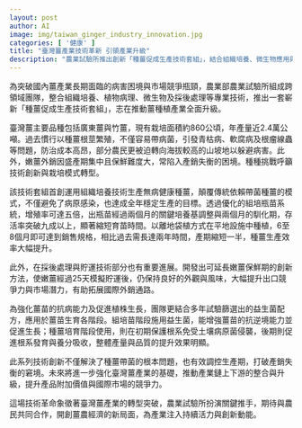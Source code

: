 ```yaml
---
layout: post
author: AI
image: img/taiwan_ginger_industry_innovation.jpg
categories: [ '健康' ]
title: "臺灣薑產業技術革新 引領產業升級"
description: "農業試驗所推出創新「種薑促成生產技術套組」，結合組織培養、微生物應用與採後處理，突破傳統帶菌種薑的限制，有效提升產量與品質。同時，開發延長嫩薑保鮮的技術與益生菌配方，改善種苗抗病力與生長環境，促使產業面向更高附加價值與國際競爭力。此系列創新不僅解決既有困境，也為臺灣薑產業開啟可持續發展的新局，以科技推動產業轉型升級，展現臺灣現代化農業的卓越進步。"
---
```

為突破國內薑產業長期面臨的病害困境與市場競爭瓶頸，農業部農業試驗所組成跨領域團隊，整合組織培養、植物病理、微生物及採後處理等專業技術，推出一套嶄新「種薑促成生產技術套組」，志在推動薑種植產業全面升級。

臺灣薑主要品種包括廣東薑與竹薑，現有栽培面積約860公頃，年產量近2.4萬公噸。過去慣行以種薑根莖繁殖，不僅容易帶病菌，引發青枯病、軟腐病及根瘤線蟲等問題，防治成本高昂，部分農民更被迫轉向海拔較高的山坡地以躲避病害。此外，嫩薑外銷因盛產期集中且保鮮難度大，常陷入產銷失衡的困境。種種挑戰呼籲技術創新與栽培模式轉型。

該技術套組首創運用組織培養技術生產無病健康種薑，顛覆傳統依賴帶菌種薑的模式，不僅避免了病原感染，也達成全年穩定生產的目標。透過優化的組培瓶苗系統，增殖率可達五倍，出瓶苗經過兩個月的關鍵培養基調整與兩個月的馴化期，存活率突破九成以上，顯著縮短育苗時間。以離地袋植方式在平地設施中種植，6至8個月即可達到銷售規格，相比過去需長達兩年時間，產期縮短一半，種薑生產效率大幅提升。

此外，在採後處理與貯運技術部分也有重要進展。開發出可延長嫩薑保鮮期的創新方法，使嫩薑經過25天模擬貯運後，仍保持良好的外觀與風味，大幅提升出口競爭力與市場潛力，有助拓展國際外銷通路。

為強化薑苗的抗病能力及促進植株生長，團隊更結合多年試驗篩選出的益生菌配方，應用於薑苗生育各階段。組培苗階段施用益生菌，能增強薑苗的抗逆境能力並促進生長；種薑培育階段使用，則在初期保護根系免受土壤病原菌侵襲，後期則促進根系發育與養分吸收，整體產量與品質的提升效果明顯。

此系列技術創新不僅解決了種薑帶菌的根本問題，也有效調控生產期，打破產銷失衡的窘境。未來將進一步強化臺灣薑產業的基礎，推動產業鏈上下游的整合與升級，提升產品附加價值與國際市場的競爭力。

這場技術革命象徵著臺灣薑產業的轉型突破，農業試驗所扮演關鍵推手，期待與農民共同合作，開創薑農經濟的新局面，為產業注入持續活力與創新動能。